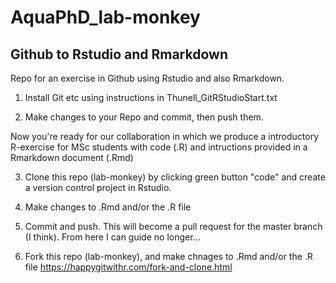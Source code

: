 # AquaPhD_lab-monkey

## Github to Rstudio and Rmarkdown

Repo for an exercise in Github using Rstudio and also Rmarkdown.

1. Install Git etc using instructions in Thunell_GitRStudioStart.txt

2. Make changes to your Repo and commit, then push them. 

Now you're ready for our collaboration in which we produce a introductory R-exercise for MSc students with code (.R) and intructions provided in a Rmarkdown document (.Rmd) 

3. Clone this repo (lab-monkey) by clicking green button "code" and create a version control project in Rstudio.

4. Make changes to .Rmd and/or the .R file

5. Commit and push. This will become a pull request for the master branch (I think). From here I can guide no longer...

3. Fork this repo (lab-monkey), and make chnages to .Rmd and/or the .R file
https://happygitwithr.com/fork-and-clone.html

